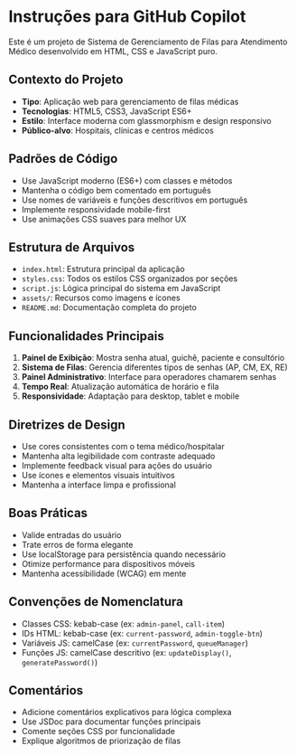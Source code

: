 <!-- Use this file to provide workspace-specific custom instructions to Copilot. For more details, visit https://code.visualstudio.com/docs/copilot/copilot-customization#_use-a-githubcopilotinstructionsmd-file -->

# Instruções para GitHub Copilot

Este é um projeto de Sistema de Gerenciamento de Filas para Atendimento Médico desenvolvido em HTML, CSS e JavaScript puro.

## Contexto do Projeto
- **Tipo**: Aplicação web para gerenciamento de filas médicas
- **Tecnologias**: HTML5, CSS3, JavaScript ES6+
- **Estilo**: Interface moderna com glassmorphism e design responsivo
- **Público-alvo**: Hospitais, clínicas e centros médicos

## Padrões de Código
- Use JavaScript moderno (ES6+) com classes e métodos
- Mantenha o código bem comentado em português
- Use nomes de variáveis e funções descritivos em português
- Implemente responsividade mobile-first
- Use animações CSS suaves para melhor UX

## Estrutura de Arquivos
- `index.html`: Estrutura principal da aplicação
- `styles.css`: Todos os estilos CSS organizados por seções
- `script.js`: Lógica principal do sistema em JavaScript
- `assets/`: Recursos como imagens e ícones
- `README.md`: Documentação completa do projeto

## Funcionalidades Principais
1. **Painel de Exibição**: Mostra senha atual, guichê, paciente e consultório
2. **Sistema de Filas**: Gerencia diferentes tipos de senhas (AP, CM, EX, RE)
3. **Painel Administrativo**: Interface para operadores chamarem senhas
4. **Tempo Real**: Atualização automática de horário e fila
5. **Responsividade**: Adaptação para desktop, tablet e mobile

## Diretrizes de Design
- Use cores consistentes com o tema médico/hospitalar
- Mantenha alta legibilidade com contraste adequado
- Implemente feedback visual para ações do usuário
- Use ícones e elementos visuais intuitivos
- Mantenha a interface limpa e profissional

## Boas Práticas
- Valide entradas do usuário
- Trate erros de forma elegante
- Use localStorage para persistência quando necessário
- Otimize performance para dispositivos móveis
- Mantenha acessibilidade (WCAG) em mente

## Convenções de Nomenclatura
- Classes CSS: kebab-case (ex: `admin-panel`, `call-item`)
- IDs HTML: kebab-case (ex: `current-password`, `admin-toggle-btn`)
- Variáveis JS: camelCase (ex: `currentPassword`, `queueManager`)
- Funções JS: camelCase descritivo (ex: `updateDisplay()`, `generatePassword()`)

## Comentários
- Adicione comentários explicativos para lógica complexa
- Use JSDoc para documentar funções principais
- Comente seções CSS por funcionalidade
- Explique algoritmos de priorização de filas
